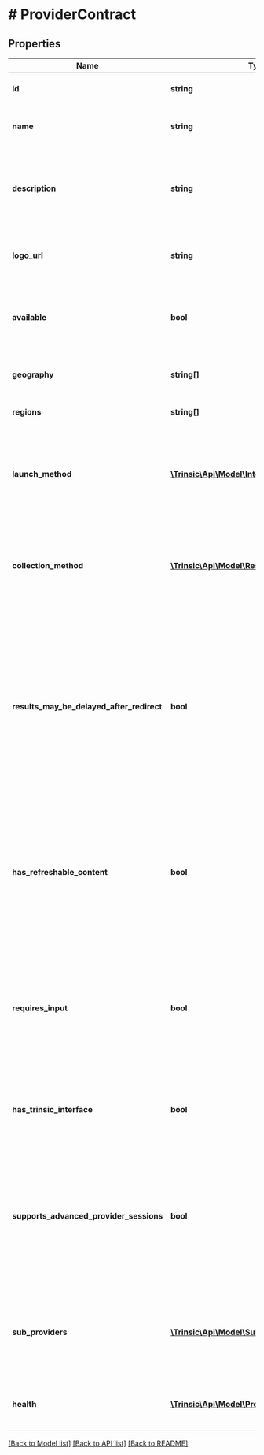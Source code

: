 # # ProviderContract

## Properties

Name | Type | Description | Notes
------------ | ------------- | ------------- | -------------
**id** | **string** | The ID of the Provider for this contract. |
**name** | **string** | The Provider&#39;s Name as it appears in Trinsic&#39;s Dashboard and Widget |
**description** | **string** | The Provider&#39;s description as it appears in Trinsic&#39;s Widget.              This is flavor text, not a full, human-readable description of the provider. |
**logo_url** | **string** | A URL pointing to the Provider&#39;s logo on Trinsic&#39;s CDN.              May be a PNG, JPG, or SVG image. |
**available** | **bool** | Whether the Provider is available for use in your App.              If &#x60;false&#x60;, you will need to contact Trinsic to enable this Provider for your App. |
**geography** | **string[]** | The geographies within the Regions the Provider is available. |
**regions** | **string[]** | The regions within which the Provider is available. |
**launch_method** | [**\Trinsic\Api\Model\IntegrationLaunchMethod**](IntegrationLaunchMethod.md) | Relevant only to Advanced Provider Sessions.              The &#x60;LaunchMethod&#x60; which must be supported to launch the Provider Session in Advanced Provider Sessions. |
**collection_method** | [**\Trinsic\Api\Model\ResultCollectionMethod**](ResultCollectionMethod.md) | Relevant only to Advanced Provider Sessions.              The &#x60;CollectionMethod&#x60; which must be supported to launch the Provider Session in Advanced Provider Sessions. |
**results_may_be_delayed_after_redirect** | **bool** | If &#x60;true&#x60;, then the results for this Provider may not be available immediately after the user is redirected back to your application. In this case, the &#x60;GetSessionResults&#x60; API must be called until results are available.              This is an uncommon scenario, and typically only applies to Providers which use a biometric check or traditional document scan. |
**has_refreshable_content** | **bool** | Relevant only to Advanced Provider Sessions.              Whether the Provider requires the &#x60;RefreshStepContent&#x60; capability.              For example, Samsung Wallet&#39;s deep links expire every 30 seconds, and must be refreshed periodically for a resilient user flow. |
**requires_input** | **bool** | Relevant to Hosted Provider Sessions and Advanced Provider Sessions.              If &#x60;true&#x60;, this Provider requires provider-specific input on Session creation. If this input is not provided, Trinsic&#39;s Hosted UI will be invoked to collect the input from the user. |
**has_trinsic_interface** | **bool** | Whether there exists a Trinsic-hosted UI for this Provider.              This is &#x60;true&#x60; for any Provider which is not a simple, OIDC-like redirect flow. |
**supports_advanced_provider_sessions** | **bool** | Whether this Provider can be fully whitelabeled/OEMed through the Advanced Provider Sessions API.              If &#x60;false&#x60;, the Provider may still be launched through Advanced Provider Sessions; however, it will necessarily require a Trinsic-hosted UI to function. |
**sub_providers** | [**\Trinsic\Api\Model\SubProviderMetadata[]**](SubProviderMetadata.md) | Metadata about the sub-providers which are available for this Provider.              For example, Italy&#39;s SPID is a Provider which aggregates access to multiple sub-providers. | [optional]
**health** | [**\Trinsic\Api\Model\ProviderHealth**](ProviderHealth.md) | The health for an integration to be able to successfully perform a verification session. |

[[Back to Model list]](../../README.md#models) [[Back to API list]](../../README.md#endpoints) [[Back to README]](../../README.md)
